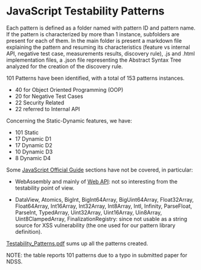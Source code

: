 # JavaScript Testability Patterns

Each pattern is defined as a folder named with pattern ID and pattern name. If the pattern is characterized by more than 1 instance, subfolders are present for each of them. In the main folder is present a markdown file explaining the pattern and resuming its characteristics (feature vs internal API, negative test case, measurements results, discovery rule), .js and .html implementation files, a .json file representing the Abstract Syntax Tree analyzed for the creation of the discovery rule.

101 Patterns have been identified, with a total of 153 patterns instances.

- 40 for Object Oriented Programming (OOP)
- 20 for Negative Test Cases
- 22 Security Related
- 22 referred to Internal API

Concerning the Static-Dynamic features, we have:

- 101 Static
- 17 Dynamic D1
- 17 Dynamic D2
- 10 Dynamic D3
- 8 Dynamic D4

Some [JavaScript Official Guide](https://developer.mozilla.org/en-US/docs/Web/JavaScript/Guide/Introduction) sections have not be covered, in particular:

- WebAssembly and mainly of [Web API](https://developer.mozilla.org/en-US/docs/Web/API): not so interesting from the testability point of view.

- DataView, Atomics, BigInt, BigInt64Array, BigUint64Array, Float32Array, Float64Array, Int16Array, Int32Array, Int8Array, Intl, Infinity, ParseFloat, ParseInt, TypedArray, Uint32Array, Uint16Array, Uin8Array, Uint8ClampedArray, FinalizationRegistry: since not usable as a string source for XSS vulnerability (the one used for our pattern library definition).

[Testability_Patterns.pdf](https://github.com/GiuliCler/testability_tarpits/blob/main/JS/Testability_Patterns/Testability_Patterns.pdf) sums up all the patterns created.

NOTE: the table reports 101 patterns due to a typo in submitted paper for NDSS.

